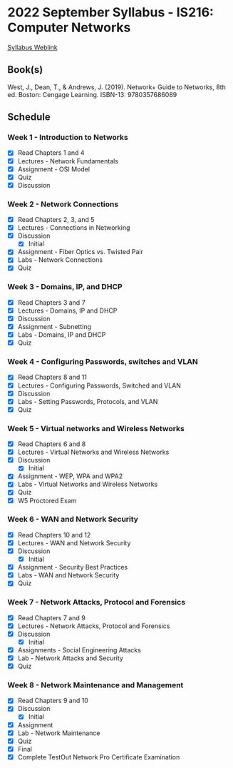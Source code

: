# 2022 September Syllabus - IS216: Computer Networks

[Syllabus Weblink](https://content.grantham.edu/academics/GU_PH220/syllabus_2019_V2.htm)

## Book(s)

West, J., Dean, T., & Andrews, J. (2019). Network+ Guide to Networks, 8th ed. Boston: Cengage Learning. ISBN-13: 9780357686089

## Schedule

### Week 1 - Introduction to Networks

- [x] Read Chapters 1 and 4
- [x] Lectures - Network Fundamentals
- [x] Assignment - OSI Model
- [x] Quiz
- [x] Discussion

### Week 2 - Network Connections

- [x] Read Chapters 2, 3, and 5
- [x] Lectures - Connections in Networking
- [x] Discussion
  - [x] Initial
- [x] Assignment - Fiber Optics vs. Twisted Pair
- [x] Labs - Network Connections
- [x] Quiz

### Week 3 - Domains, IP, and DHCP

- [x] Read Chapters 3 and 7
- [x] Lectures - Domains, IP and DHCP
- [x] Discussion
- [x] Assignment - Subnetting
- [x] Labs - Domains, IP and DHCP
- [x] Quiz

### Week 4 - Configuring Passwords, switches and VLAN

- [x] Read Chapters 8 and 11
- [x] Lectures - Configuring Passwords, Switched and VLAN
- [x] Discussion
- [x] Labs - Setting Passwords, Protocols, and VLAN
- [x] Quiz

### Week 5 - Virtual networks and Wireless Networks

- [x] Read Chapters 6 and 8
- [x] Lectures - Virtual Networks and Wireless Networks
- [x] Discussion
  - [x] Initial
- [x] Assignment - WEP, WPA and WPA2
- [x] Labs - Virtual Networks and Wireless Networks
- [x] Quiz
- [x] W5 Proctored Exam

### Week 6 - WAN and Network Security

- [x] Read Chapters 10 and 12
- [x] Lectures - WAN and Network Security
- [x] Discussion
  - [x] Initial
- [x] Assignment - Security Best Practices
- [x] Labs - WAN and Network Security
- [x] Quiz

### Week 7 - Network Attacks, Protocol and Forensics

- [x] Read Chapters 7 and 9
- [x] Lectures - Network Attacks, Protocol and Forensics
- [x] Discussion
  - [x] Initial
- [x] Assignments - Social Engineering Attacks
- [x] Lab - Network Attacks and Security
- [x] Quiz

### Week 8 - Network Maintenance and Management

- [x] Read Chapters 9 and 10
- [x] Discussion
  - [x] Initial
- [x] Assignment
- [x] Lab - Network Maintenance
- [x] Quiz
- [x] Final
- [x] Complete TestOut Network Pro Certificate Examination
